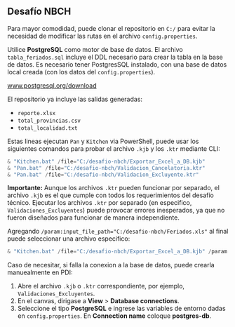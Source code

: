 
## Desafío NBCH

Para mayor comodidad, puede clonar el repositorio en `C:/` para evitar la necesidad de modificar las rutas en el archivo `config.properties`.


Utilice **PostgreSQL** como motor de base de datos. El archivo `tabla_feriados.sql` incluye el DDL necesario para crear la tabla en la base de datos. Es necesario tener PostgresSQL instalado, con una base de datos local creada (con los datos del `config.properties`).

www.postgresql.org/download


El repositorio ya incluye las salidas generadas:

- `reporte.xlsx`
- `total_provincias.csv`
- `total_localidad.txt`


Estas lineas ejecutan `Pan` y `Kitchen` via PowerShell, puede usar los siguientes comandos para probar el archivo `.kjb` y los `.ktr` mediante CLI:

```powershell
& "Kitchen.bat" /file="C:/desafio-nbch/Exportar_Excel_a_DB.kjb"
& "Pan.bat" /file="C:/desafio-nbch/Validacion_Cancelatoria.ktr"
& "Pan.bat" /file="C:/desafio-nbch/Validacion_Excluyente.ktr"
```

**Importante:** Aunque los archivos `.ktr` pueden funcionar por separado, el archivo `.kjb` es el que cumple con todos los requerimientos del desafío técnico. Ejecutar los archivos `.ktr` por separado (en especifico, `Validaciones_Excluyentes`) puede provocar errores inesperados, ya que no fueron diseñados para funcionar de manera independiente.

Agregando `/param:input_file_path="C:/desafio-nbch/Feriados.xls"` al final puede seleccionar una archivo especifico:

```powershell
& "Kitchen.bat" /file="C:/desafio-nbch/Exportar_Excel_a_DB.kjb" /param:input_file_path="C:/desafio-nbch/Feriados.xls"
```


Caso de necesitar, si falla la conexion a la base de datos, puede crearla manuealmente en PDI:

1. Abre el archivo `.kjb` o `.ktr` correspondiente, por ejemplo, `Validaciones_Excluyentes`.
2. En el canvas, dirigase a **View** > **Database connections**.
3. Seleccione el tipo **PostgreSQL** e ingrese las variables de entorno dadas en `config.properties`. En **Connection name** coloque **postgres-db**.
